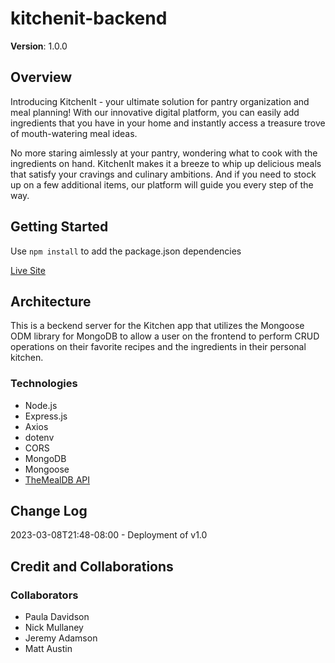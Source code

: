 # kitchenit-backend

**Version**: 1.0.0

## Overview

Introducing KitchenIt - your ultimate solution for pantry organization and meal planning! With our innovative digital platform, you can easily add ingredients that you have in your home and instantly access a treasure trove of mouth-watering meal ideas.

No more staring aimlessly at your pantry, wondering what to cook with the ingredients on hand. KitchenIt makes it a breeze to whip up delicious meals that satisfy your cravings and culinary ambitions. And if you need to stock up on a few additional items, our platform will guide you every step of the way.

## Getting Started

Use `npm install` to add the package.json dependencies

[Live Site](https://kitchen-it.netlify.app/)

## Architecture

This is a beckend server for the Kitchen app that utilizes the Mongoose ODM library for MongoDB to allow a user on the frontend to perform CRUD operations on their favorite recipes and the ingredients in their personal kitchen.

### Technologies

- Node.js
- Express.js
- Axios
- dotenv
- CORS
- MongoDB
- Mongoose
- [TheMealDB API](https://www.themealdb.com/)

## Change Log

2023-03-08T21:48-08:00 - Deployment of v1.0

## Credit and Collaborations

### Collaborators

- Paula Davidson
- Nick Mullaney
- Jeremy Adamson
- Matt Austin

